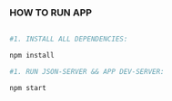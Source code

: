 ### HOW TO RUN APP

``` bash

#1. INSTALL ALL DEPENDENCIES:

npm install

#1. RUN JSON-SERVER && APP DEV-SERVER:

npm start

```







